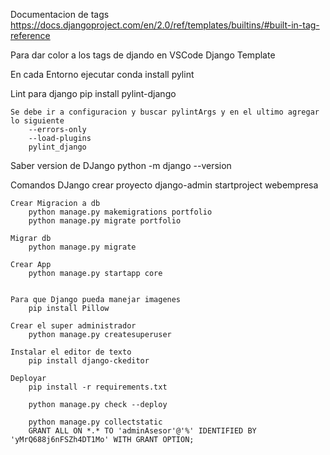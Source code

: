 Documentacion de tags 
    https://docs.djangoproject.com/en/2.0/ref/templates/builtins/#built-in-tag-reference

Para dar color a los tags de djando en VSCode
    Django Template

En cada Entorno ejecutar 
    conda install pylint

Lint para django
    pip install pylint-django

    Se debe ir a configuracion y buscar pylintArgs y en el ultimo agregar lo siguiente
        --errors-only
        --load-plugins
        pylint_django

Saber version de DJango 
    python -m django --version

Comandos DJango
    crear proyecto
        django-admin startproject webempresa 

    Crear Migracion a db 
        python manage.py makemigrations portfolio
        python manage.py migrate portfolio

    Migrar db 
        python manage.py migrate

    Crear App
        python manage.py startapp core


    Para que Django pueda manejar imagenes
        pip install Pillow

    Crear el super administrador
        python manage.py createsuperuser

    Instalar el editor de texto
        pip install django-ckeditor

    Deployar
        pip install -r requirements.txt

        python manage.py check --deploy

        python manage.py collectstatic
        GRANT ALL ON *.* TO 'adminAsesor'@'%' IDENTIFIED BY 'yMrQ688j6nFSZh4DT1Mo' WITH GRANT OPTION;